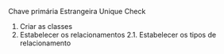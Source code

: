 Chave primária
Estrangeira
Unique
Check

1. Criar as classes
2. Estabelecer os relacionamentos
	2.1. Estabelecer os tipos de relacionamento
	 
<!--stackedit_data:
eyJoaXN0b3J5IjpbLTEyODMxMzA1MTgsLTE5MzU5Nzg4MTJdfQ
==
-->